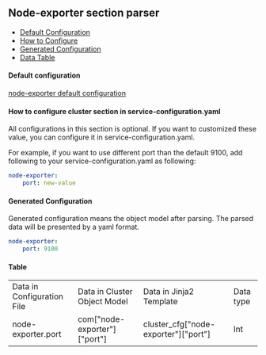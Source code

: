 ## Node-exporter section parser

- [Default Configuration](#D_Config)
- [How to Configure](#HT_Config)
- [Generated Configuration](#G_Config)
- [Data Table](#T_config)

#### Default configuration <a name="D_Config"></a>

[node-exporter default configuration](node-exporter.yaml)

#### How to configure cluster section in service-configuration.yaml <a name="HT_Config"></a>

All configurations in this section is optional. If you want to customized these value, you can configure it in service-configuration.yaml.

For example, if you want to use different port than the default 9100, add following to your service-configuration.yaml as following:
```yaml
node-exporter:
    port: new-value
```

#### Generated Configuration <a name="G_Config"></a>

Generated configuration means the object model after parsing. The parsed data will be presented by a yaml format.
```yaml
node-exporter:
    port: 9100
```


#### Table <a name="T_Config"></a>

<table>
<tr>
    <td>Data in Configuration File</td>
    <td>Data in Cluster Object Model</td>
    <td>Data in Jinja2 Template</td>
    <td>Data type</td>
</tr>
<tr>
    <td>node-exporter.port</td>
    <td>com["node-exporter"]["port"]</td>
    <td>cluster_cfg["node-exporter"]["port"]</td>
    <td>Int</td>
</tr>
</table>
